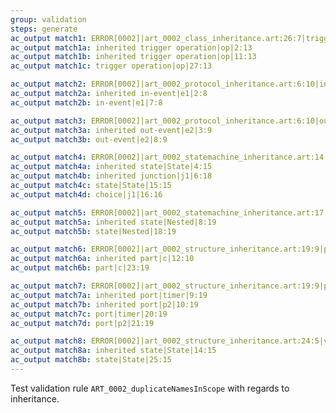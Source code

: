```yaml
---
group: validation
steps: generate
ac_output match1: ERROR[0002]|art_0002_class_inheritance.art:26:7|trigger operations|op
ac_output match1a: inherited trigger operation|op|2:13
ac_output match1b: inherited trigger operation|op|11:13
ac_output match1c: trigger operation|op|27:13

ac_output match2: ERROR[0002]|art_0002_protocol_inheritance.art:6:10|in-events|e1
ac_output match2a: inherited in-event|e1|2:8
ac_output match2b: in-event|e1|7:8

ac_output match3: ERROR[0002]|art_0002_protocol_inheritance.art:6:10|out-events|e2
ac_output match3a: inherited out-event|e2|3:9
ac_output match3b: out-event|e2|8:9

ac_output match4: ERROR[0002]|art_0002_statemachine_inheritance.art:14:5|vertices|State|j1
ac_output match4a: inherited state|State|4:15
ac_output match4b: inherited junction|j1|6:18
ac_output match4c: state|State|15:15
ac_output match4d: choice|j1|16:16

ac_output match5: ERROR[0002]|art_0002_statemachine_inheritance.art:17:24|vertices|Nested
ac_output match5a: inherited state|Nested|8:19
ac_output match5b: state|Nested|18:19

ac_output match6: ERROR[0002]|art_0002_structure_inheritance.art:19:9|parts|c
ac_output match6a: inherited part|c|12:10
ac_output match6b: part|c|23:19

ac_output match7: ERROR[0002]|art_0002_structure_inheritance.art:19:9|ports|timer|p2
ac_output match7a: inherited port|timer|9:19
ac_output match7b: inherited port|p2|10:19
ac_output match7c: port|timer|20:19
ac_output match7d: port|p2|21:19

ac_output match8: ERROR[0002]|art_0002_structure_inheritance.art:24:5|vertices|State
ac_output match8a: inherited state|State|14:15
ac_output match8b: state|State|25:15
---
```

Test validation rule `ART_0002_duplicateNamesInScope` with regards to inheritance.

